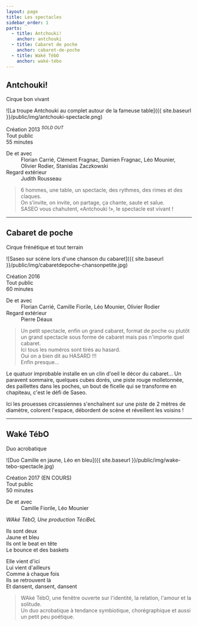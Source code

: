 ```yaml
---
layout: page
title: Les spectacles
sidebar_order: 1
parts:
  - title: Antchouki!
    anchor: antchouki
  - title: Cabaret de poche
    anchor: cabaret-de-poche
  - title: Waké TébO
    anchor: waké-tébo
---
```


## Antchouki!
<span class="subtitle">Cirque bon vivant</span>

![La troupe Antchouki au complet autour de la fameuse table]({{ site.baseurl }}/public/img/antchouki-spectacle.png)

<div class="message">
  <div class="mb-1">
    <i class="mx-1 fa fa-fw fa-lg fa-calendar-o" aria-hidden="true"></i><span class="ml-1">Création 2013 <sup><em>SOLD OUT</em></sup></span>
  </div>
  <div class="mb-1">
    <i class="mx-1 fa fa-fw fa-lg fa-info-circle" aria-hidden="true"></i><span class="ml-1">Tout public</span>
  </div>
  <div class="mb-1">
    <i class="mx-1 fa fa-fw fa-lg fa-clock-o" aria-hidden="true"></i><span class="ml-1">55 minutes</span>
  </div>
  <dl class="ml-2 mb-0">
    <dt>De et avec</dt>
    <dd>Florian Carrié, Clément Fragnac, Damien Fragnac, Léo Mounier, Olivier Rodier, Stanislas Zaczkowski</dd>
    <dt>Regard extérieur</dt>
    <dd class="mb-0">Judith Rousseau</dd>
  </dl>
</div>

> 6 hommes, une table, un spectacle, des rythmes, des rimes et des claques.  
> On s’invite, on invite, on partage, ça chante, saute et salue.  
> SASEO vous chahutent, «Antchouki !», le spectacle est vivant !

---

## Cabaret de poche
<span class="subtitle">Cirque frénétique et tout terrain</span>

![Saseo sur scène lors d'une chanson du cabaret]({{ site.baseurl }}/public/img/cabaretdepoche-chansonpetite.jpg)

<div class="message">
  <div class="mb-1">
    <i class="mx-1 fa fa-fw fa-lg fa-calendar-o" aria-hidden="true"></i><span class="ml-1">Création 2016</span>
  </div>
  <div class="mb-1">
    <i class="mx-1 fa fa-fw fa-lg fa-info-circle" aria-hidden="true"></i><span class="ml-1">Tout public</span>
  </div>
  <div class="mb-1">
    <i class="mx-1 fa fa-fw fa-lg fa-clock-o" aria-hidden="true"></i><span class="ml-1">60 minutes</span>
  </div>
  <dl class="ml-2 mb-0">
    <dt>De et avec</dt>
    <dd>Florian Carrié, Camille Fiorile, Léo Mounier, Olivier Rodier</dd>
    <dt>Regard extérieur</dt>
    <dd class="mb-0">Pierre Déaux</dd>
  </dl>
</div>

> ​Un petit spectacle, enfin un grand cabaret, format de poche ou plutôt un grand spectacle sous forme de cabaret mais pas n'importe quel cabaret.  
> Ici tous les numéros sont tirés au hasard.  
> Oui on a bien dit au HASARD !!!  
> Enfin presque...

Le quatuor improbable installe en un clin d'oeil le décor du cabaret... Un paravent sommaire, quelques cubes dorés, une piste rouge molletonnée, des paillettes dans les poches, un bout de ficelle qui se transforme en chapiteau, c'est le défi de Saseo.

Ici les prouesses circassiennes s'enchaînent sur une piste de 2 mètres de diamètre, colorent l'espace, débordent de scène et réveillent les voisins !

---

## Waké TébO
<span class="subtitle">Duo acrobatique</span>

![Duo Camille en jaune, Léo en bleu]({{ site.baseurl }}/public/img/wake-tebo-spectacle.jpg)

<div class="message">
  <div class="mb-1">
    <i class="mx-1 fa fa-fw fa-lg fa-calendar-o" aria-hidden="true"></i><span class="ml-1">Création 2017 (EN COURS)</span>
  </div>
  <div class="mb-1">
    <i class="mx-1 fa fa-fw fa-lg fa-info-circle" aria-hidden="true"></i><span class="ml-1">Tout public</span>
  </div>
  <div class="mb-1">
    <i class="mx-1 fa fa-fw fa-lg fa-clock-o" aria-hidden="true"></i><span class="ml-1">50 minutes</span>
  </div>
  <dl class="ml-2 mb-1">
    <dt>De et avec</dt>
    <dd class="mb-0">Camille Fiorile, Léo Mounier</dd>
  </dl>
  <div class="mt-2 ml-2 mb-0">
    <em>WAké TébO, Une production TéciBeL</em>
  </div>
</div>

Ils sont deux  
Jaune et bleu  
Ils ont le beat en tête  
Le bounce et des baskets  

Elle vient d'ici  
Lui vient d'ailleurs  
Comme à chaque fois  
Ils se retrouvent là  
Et dansent, dansent, dansent  

> WAké TébO, une fenêtre ouverte sur l'identité, la relation, l'amour et la solitude.  
> Un duo acrobatique à tendance symbiotique, chorégraphique et aussi un petit peu poétique.
